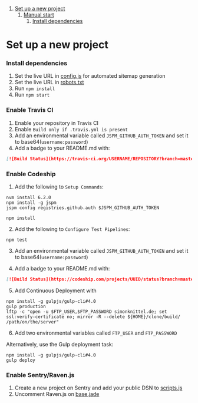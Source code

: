1. [Set up a new project](#set-up-a-new-project)
    1. [Manual start](#manual-start)
        1. [Install dependencies](#install-dependencies)

Set up a new project
===

### Install dependencies
1. Set the live URL in [config.js](./_gulpfile/config.js#L25) for automated sitemap generation
2. Set the live URL in [robots.txt](./source/robots.txt#L1)
3. Run `npm install`
4. Run `npm start`

### Enable Travis CI
1. Enable your repository in Travis CI
2. Enable `Build only if .travis.yml is present`
3. Add an environmental variable called `JSPM_GITHUB_AUTH_TOKEN` and set it to base64(`username:password`)
4. Add a badge to your README.md with:
```markdown
[![Build Status](https://travis-ci.org/USERNAME/REPOSITORY?branch=master)](https://travis-ci.org/USERNAME/REPOSITORY)
```

### Enable Codeship
1. Add the following to `Setup Commands`:

```shell
nvm install 6.2.0
npm install -g jspm
jspm config registries.github.auth $JSPM_GITHUB_AUTH_TOKEN

npm install
```

2. Add the following to `Configure Test Pipelines`:

```shell
npm test
```

3. Add an environmental variable called `JSPM_GITHUB_AUTH_TOKEN` and set it to base64(`username:password`)

4. Add a badge to your README.md with:
```markdown
[![Build Status](https://codeship.com/projects/UUID/status?branch=master)](https://codeship.com/projects/ID)
```

5. Add Continuous Deployment with

```shell
npm install -g gulpjs/gulp-cli#4.0
gulp production
lftp -c "open -u $FTP_USER,$FTP_PASSWORD simonknittel.de; set ssl:verify-certificate no; mirror -R --delete ${HOME}/clone/build/ /path/on/the/server"
```

6. Add two environmental variables called `FTP_USER` and `FTP_PASSWORD`

Alternatively, use the Gulp deployment task:

```shell
npm install -g gulpjs/gulp-cli#4.0
gulp deploy
```

### Enable Sentry/Raven.js
1. Create a new project on Sentry and add your public DSN to [scripts.js](./source/assets/scripts/scripts.js#L2)
1. Uncomment Raven.js on [base.jade](./source/_partials/base.jade#L57)
